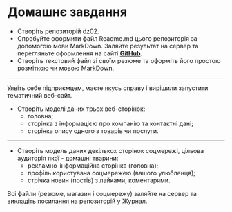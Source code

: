 # Домашнє завдання

- Створіть репозиторій dz02.
- Спробуйте оформити файл Readme.md цього репозиторія за допомогою мови MarkDown. Заляйте результат на сервер та перегляньте оформлення на сайті **[GitHub](https://github.com/)**.
- Створіть текстовий файл зі своїм резюме та оформіть його простою розміткою чи мовою MarkDown.

---

Уявіть себе підприємцем, маєте якусь справу і вирішили запустити тематичний веб-сайт.
- Створіть моделі даних трьох веб-сторінок:
	- головна;
	- сторінка з інформацією про компанію та контактні дані;
	- сторінка опису одного з товарів чи послуги.

***

- Створіть модель даних декількох сторінок соцмережі, цільова аудиторія якої - домашні тварини:
	- рекламно-інформаційна сторінка (головна);
	- профіль користувача соцмережею (вашого улюбленця);
	- стрічка новин (постів) з лайками, коментарями.

Всі файли (резюме, магазин і соцмережу) заляйте на сервер та викладіть посилання на репозиторій у Журнал.
